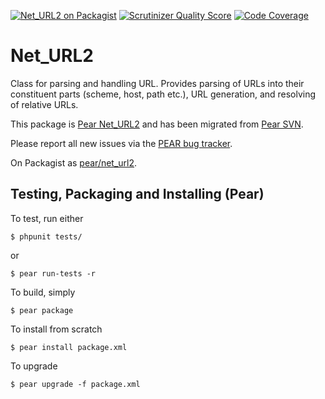 [![Net_URL2 on Packagist](https://poser.pugx.org/pear/net_url2/v/stable.png)][pear/net_url2]
[![Scrutinizer Quality Score](https://scrutinizer-ci.com/g/pear/Net_URL2/badges/quality-score.png?s=23b0d3f0ed58ee865317c500ee2cbe94517438ec)](https://scrutinizer-ci.com/g/pear/Net_URL2/)
[![Code Coverage](https://scrutinizer-ci.com/g/pear/Net_URL2/badges/coverage.png?s=44d3682d7cdef471570d80dd8a7290a1e23fdfee)](https://scrutinizer-ci.com/g/pear/Net_URL2/)

# Net_URL2

Class for parsing and handling URL. Provides parsing of URLs into their constituent parts (scheme, host, path etc.),
URL generation, and resolving of relative URLs.

This package is [Pear Net_URL2] and has been migrated from [Pear SVN].

Please report all new issues via the [PEAR bug tracker].

On Packagist as [pear/net_url2].

[Pear Net_URL2]: https://pear.php.net/package/Net_URL2
[Pear SVN]: https://svn.php.net/repository/pear/packages/Net_URL2
[PEAR bug tracker]: https://pear.php.net/bugs/search.php?cmd=display&package_name%5B%5D=Net_URL2
[pear/net_url2]: https://packagist.org/packages/pear/net_url2

## Testing, Packaging and Installing (Pear)

To test, run either

    $ phpunit tests/

  or

    $ pear run-tests -r

To build, simply

    $ pear package

To install from scratch

    $ pear install package.xml

To upgrade

    $ pear upgrade -f package.xml
